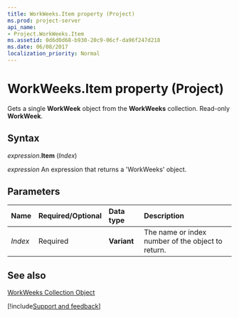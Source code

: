 ```yaml
---
title: WorkWeeks.Item property (Project)
ms.prod: project-server
api_name:
- Project.WorkWeeks.Item
ms.assetid: 0d6d0d68-b930-20c9-06cf-da96f247d218
ms.date: 06/08/2017
localization_priority: Normal
---
```



# WorkWeeks.Item property (Project)

Gets a single  **WorkWeek** object from the **WorkWeeks** collection. Read-only **WorkWeek**.


## Syntax

_expression_.**Item** (_Index_)

 _expression_ An expression that returns a 'WorkWeeks' object.


## Parameters



|Name|Required/Optional|Data type|Description|
|:-----|:-----|:-----|:-----|
| _Index_|Required|**Variant**|The name or index number of the object to return.|

## See also


[WorkWeeks Collection Object](Project.workweeks.md)

[!include[Support and feedback](~/includes/feedback-boilerplate.md)]